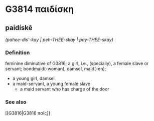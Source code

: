 # G3814 παιδίσκη

## paidískē

_(pahee-dis'-kay | peh-THEE-skay | pay-THEE-skay)_

### Definition

feminine diminutive of G3816; a girl, i.e., (specially), a female slave or servant; bondmaid(-woman), damsel, maid(-en); 

- a young girl, damsel
- a maid-servant, a young female slave
  - a maid servant who has charge of the door

### See also

[[G3816|G3816 παῖς]]
